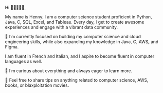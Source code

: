 Hi 👋🏾👩🏾‍💻,

My name is Henny. I am a computer science student proficient in Python, Java, C, SQL, Excel, and Tableau. Every day, I get to create awesome experiences and engage with a vibrant data community.

🔭 I’m currently focused on building my computer science and cloud engineering skills, while also expanding my knowledge in Java, C, AWS, and Figma.

I am fluent in French and Italian, and I aspire to become fluent in computer languages as well.

🌱 I’m curious about everything and always eager to learn more.

💬 Feel free to share tips on anything related to computer science, AWS, books, or blaxploitation movies.
